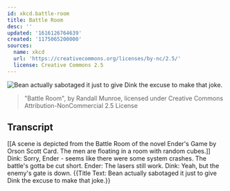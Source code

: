 ```yaml
---
id: xkcd.battle-room
title: Battle Room
desc: ''
updated: '1616126764639'
created: '1175065200000'
sources:
  name: xkcd
  url: 'https://creativecommons.org/licenses/by-nc/2.5/'
  license: Creative Commons 2.5
---
```

![Bean actually sabotaged it just to give Dink the excuse to make that joke.](https://imgs.xkcd.com/comics/battle_room.png)
> "Battle Room", by Randall Munroe, licensed under Creative Commons Attribution-NonCommercial 2.5 License

## Transcript
[[A scene is depicted from the Battle Room of the novel Ender's Game by Orson Scott Card.  The men are floating in a room with random cubes.]]
Dink: Sorry, Ender - seems like there were some system crashes.  The battle's gotta be cut short.
Ender: The lasers still work.
Dink: Yeah, but the enemy's gate is down.
{{Title Text: Bean actually sabotaged it just to give Dink the excuse to make that joke.}}
